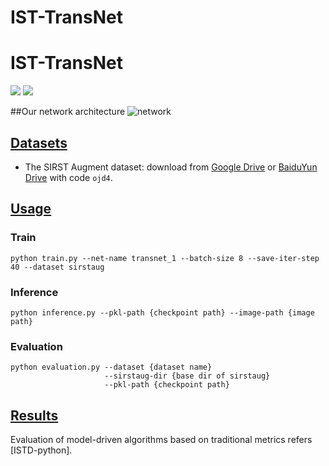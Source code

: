 # IST-TransNet
# IST-TransNet
![](https://img.shields.io/badge/language-PyTorch-blue.svg?style=flat-square)
[![](https://img.shields.io/badge/license-MIT-blue.svg?style=flat-square)](./LICENSE)

[comment]: <> (> [Paper Link]&#40;https://arxiv.org/abs/2111.03580&#41;   )

[comment]: <> (> Authors: Tianfang Zhang, Siying Cao, Tian Pu and Zhenming Peng  )
##Our network architecture
![network](figure/network.png)
## [Datasets](#IST-TransNet)
- The SIRST Augment dataset: download from [Google Drive](https://drive.google.com/file/d/13hhEwYHU19oxanXYf-wUpZ7JtiwY8LuT/view?usp=sharing) or [BaiduYun Drive](https://pan.baidu.com/s/1c35pADjPhkAcLwmU-u0RBA) with code `ojd4`.

## [Usage](#IST-TransNet)

### Train
```
python train.py --net-name transnet_1 --batch-size 8 --save-iter-step 40 --dataset sirstaug
```

### Inference

```
python inference.py --pkl-path {checkpoint path} --image-path {image path}
```

### Evaluation
```
python evaluation.py --dataset {dataset name} 
                     --sirstaug-dir {base dir of sirstaug}
                     --pkl-path {checkpoint path}
```


## [Results](#IST-TransNet)





Evaluation of model-driven algorithms based on traditional metrics refers [ISTD-python].
